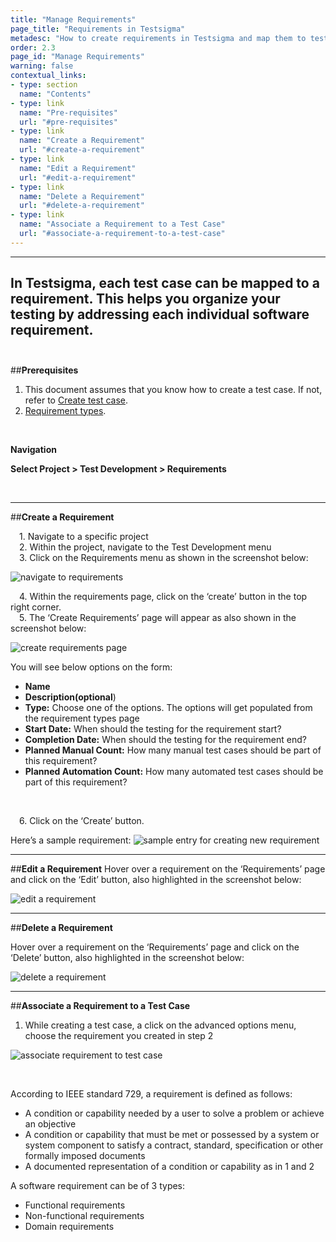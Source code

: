 ```yaml
---
title: "Manage Requirements"
page_title: "Requirements in Testsigma"
metadesc: "How to create requirements in Testsigma and map them to test cases."
order: 2.3
page_id: "Manage Requirements"
warning: false
contextual_links:
- type: section
  name: "Contents"
- type: link
  name: "Pre-requisites"
  url: "#pre-requisites"
- type: link
  name: "Create a Requirement"
  url: "#create-a-requirement"
- type: link
  name: "Edit a Requirement"
  url: "#edit-a-requirement"
- type: link
  name: "Delete a Requirement"
  url: "#delete-a-requirement"
- type: link
  name: "Associate a Requirement to a Test Case"
  url: "#associate-a-requirement-to-a-test-case"
---
```


---
In Testsigma, each test case can be mapped to a requirement. This helps you organize your testing by addressing each individual software requirement.
<br>
<br>
---
##**Prerequisites** <br> 
1. This document assumes that you know how to create a test case. If not, refer to [Create test case](https://testsigma.com/docs/test-cases/manage/add-edit-delete/).
2. [Requirement types](https://testsigma.com/docs/projects/settings/requirement-types/).

<br>

**Navigation**

**Select Project > Test Development > Requirements**

<br>

---
##**Create a Requirement**<br>

  &emsp;1. Navigate to a specific project <br>
  &emsp;2. Within the project, navigate to the Test Development menu <br>
  &emsp;3. Click on the Requirements menu as shown in the screenshot below:

![navigate to requirements](https://docs.testsigma.com/images/requirements/navigate-to-requirements.png)




  &emsp;4. Within the requirements page, click on the ‘create’ button in the top right corner.<br>
  &emsp;5. The ‘Create Requirements’ page will appear as also shown in the screenshot below:

![create requirements page](https://docs.testsigma.com/images/requirements/create-requirements-page.png)

You will see below options on the form:
* **Name** <br>
* **Description(optional**)<br>
* **Type:** Choose one of the options. The options will get populated from the requirement types page<br>
* **Start Date:** When should the testing for the requirement start?<br>
* **Completion Date:** When should the testing for the requirement end?<br>
* **Planned Manual Count:** How many manual test cases should be part of this requirement?<br>
* **Planned Automation Count:** How many automated test cases should be part of this requirement?<br>
<br>

 &emsp;6. Click on the ‘Create’ button.

Here’s a sample requirement: 
![sample entry for creating new requirement ](https://docs.testsigma.com/images/requirements/create-new-requirement-sample-entry.png)

---
##**Edit a Requirement**
Hover over a requirement on the ‘Requirements’ page and click on the ‘Edit’ button, also highlighted in the screenshot below:

![edit a requirement](https://docs.testsigma.com/images/requirements/edit-a-requirement.png)



---
##**Delete a Requirement**

Hover over a requirement on the ‘Requirements’ page and click on the ‘Delete’ button, also highlighted in the screenshot below:

![delete a requirement](https://docs.testsigma.com/images/requirements/delete-a-requirement.png)


---
##**Associate a Requirement to a Test Case**
 1. While creating a test case, a  click on the advanced options menu, choose the requirement you created in step 2

![associate requirement to test case](https://docs.testsigma.com/images/requirements/associate-requirement-to-test-case.png)


<br>


According to IEEE standard 729, a requirement is defined as follows:

* A condition or capability needed by a user to solve a problem or achieve an objective
* A condition or capability that must be met or possessed by a system or system component to satisfy a contract, standard, specification or other formally imposed documents
* A documented representation of a condition or capability as in 1 and 2



A software requirement can be of 3 types:

* Functional requirements
* Non-functional requirements
* Domain requirements

